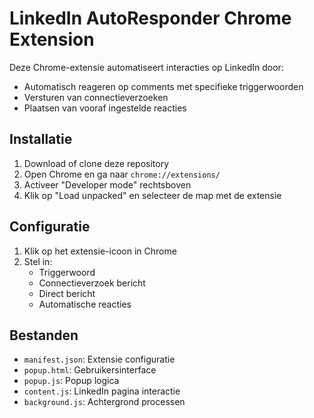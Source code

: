 # LinkedIn AutoResponder Chrome Extension

Deze Chrome-extensie automatiseert interacties op LinkedIn door:
- Automatisch reageren op comments met specifieke triggerwoorden
- Versturen van connectieverzoeken
- Plaatsen van vooraf ingestelde reacties

## Installatie

1. Download of clone deze repository
2. Open Chrome en ga naar `chrome://extensions/`
3. Activeer "Developer mode" rechtsboven
4. Klik op "Load unpacked" en selecteer de map met de extensie

## Configuratie

1. Klik op het extensie-icoon in Chrome
2. Stel in:
   - Triggerwoord
   - Connectieverzoek bericht
   - Direct bericht
   - Automatische reacties

## Bestanden

- `manifest.json`: Extensie configuratie
- `popup.html`: Gebruikersinterface
- `popup.js`: Popup logica
- `content.js`: LinkedIn pagina interactie
- `background.js`: Achtergrond processen